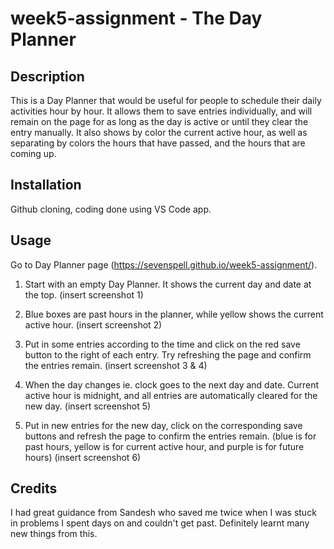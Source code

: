 # week5-assignment - The Day Planner

## Description 

This is a Day Planner that would be useful for people to schedule their daily activities hour by hour. It allows them to save entries individually, and will remain on the page for as long as the day is active or until they clear the entry manually. It also shows by color the current active hour, as well as separating by colors the hours that have passed, and the hours that are coming up.


## Installation

Github cloning, coding done using VS Code app.


## Usage 

Go to Day Planner page (https://sevenspell.github.io/week5-assignment/).

1. Start with an empty Day Planner. It shows the current day and date at the top.
(insert screenshot 1)

2. Blue boxes are past hours in the planner, while yellow shows the current active hour.
(insert screenshot 2)

3. Put in some entries according to the time and click on the red save button to the right of each entry. Try refreshing the page and confirm the entries remain.
(insert screenshot 3 & 4)

4. When the day changes ie. clock goes to the next day and date. Current active hour is midnight, and all entries are automatically cleared for the new day.
(insert screenshot 5)

5. Put in new entries for the new day, click on the corresponding save buttons and refresh the page to confirm the entries remain. (blue is for past hours, yellow is for current active hour, and purple is for future hours)
(insert screenshot 6)


## Credits

I had great guidance from Sandesh who saved me twice when I was stuck in problems I spent days on and couldn't get past. Definitely learnt many new things from this.




